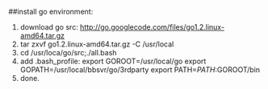 ##install go environment:

1. download go src: http://go.googlecode.com/files/go1.2.linux-amd64.tar.gz
2. tar zxvf go1.2.linux-amd64.tar.gz -C /usr/local
3. cd /usr/loca/go/src;./all.bash
4. add .bash_profile:
export GOROOT=/usr/local/go
export GOPATH=/usr/local/bbsvr/go/3rdparty
export PATH=$PATH:$GOROOT/bin
5. done.
